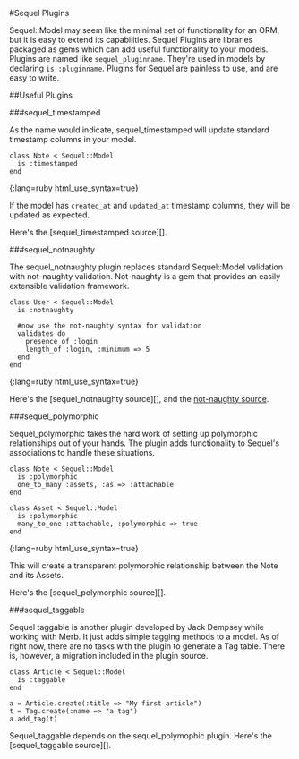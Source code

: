 #Sequel Plugins

Sequel::Model may seem like the minimal set of functionality for an ORM, but it is easy to extend its capabilities.
Sequel Plugins are libraries packaged as gems which can add useful functionality to your models.
Plugins are named like `sequel_pluginname`.
They're used in models by declaring `is :pluginname`.
Plugins for Sequel are painless to use, and are easy to write.


##Useful Plugins

###sequel\_timestamped

As the name would indicate, sequel\_timestamped will update standard timestamp columns in your model.

    class Note < Sequel::Model
      is :timestamped
    end
{:lang=ruby html_use_syntax=true}

If the model has `created_at` and `updated_at` timestamp columns, they will be updated as expected.

Here's the [sequel\_timestamped source][].

###sequel\_notnaughty

The sequel\_notnaughty plugin replaces standard Sequel::Model validation with not-naughty validation.
Not-naughty is a gem that provides an easily extensible validation framework.
    
    class User < Sequel::Model
      is :notnaughty
      
      #now use the not-naughty syntax for validation
      validates do
        presence_of :login
        length_of :login, :minimum => 5
      end
    end
{:lang=ruby html_use_syntax=true}

Here's the [sequel\_notnaughty source][], and the [not-naughty source][].


###sequel\_polymorphic

Sequel\_polymorphic takes the hard work of setting up polymorphic relationships out of your hands.
The plugin adds functionality to Sequel's associations to handle these situations.

    class Note < Sequel::Model
      is :polymorphic
      one_to_many :assets, :as => :attachable
    end

    class Asset < Sequel::Model
      is :polymorphic
      many_to_one :attachable, :polymorphic => true
    end
{:lang=ruby html_use_syntax=true}

This will create a transparent polymorphic relationship between the Note and its Assets.

Here's the [sequel\_polymorphic source][].

###sequel\_taggable

Sequel taggable is another plugin developed by Jack Dempsey while working with Merb.
It just adds simple tagging methods to a model.
As of right now, there are no tasks with the plugin to generate a Tag table.
There is, however, a migration included in the plugin source.

    class Article < Sequel::Model
      is :taggable
    end
    
    a = Article.create(:title => "My first article")
    t = Tag.create(:name => "a tag")
    a.add_tag(t)

Sequel\_taggable depends on the sequel\_polymophic plugin.
Here's the [sequel\_taggable source][].

[sequel_timestamped source]:    http://github.com/bricooke/sequel_timestamped/tree/master

[sequel_notnaughty source]:     http://github.com/boof/sequel_notnaughty/tree/master

[not-naughty source]:           http://github.com/boof/not-naughty/tree/master

[sequel_polymorphic source]:    http://github.com/jackdempsey/sequel_polymorphic/tree/master

[sequel_taggable source]: http://github.com/jackdempsey/sequel_taggable/tree/master